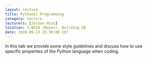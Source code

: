 ```yaml
---
layout: lecture
title: Pythonic Programming
category: lecture
lecturers: [Jochen Hinz]
location: 3.W510 (Bayes), Building 28 
date: 2018-09-13 15:30:00 CET
---
```


In this talk we provide some style guidelines and discuss how to use specific properties of the Python language when coding.  



